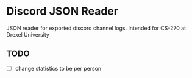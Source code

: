 # Discord JSON Reader

JSON reader for exported discord channel logs.
Intended for CS-270 at Drexel University

## TODO
- [ ] change statistics to be per person